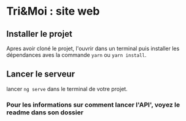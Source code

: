 # Tri&Moi : site web

## Installer le projet

Apres avoir cloné le projet, l'ouvrir dans un terminal puis installer les dépendances aves la commande `yarn` ou `yarn install`.

## Lancer le serveur

lancer `ng serve` dans le terminal de votre projet.

### Pour les informations sur comment lancer l'API', voyez le readme dans son dossier

